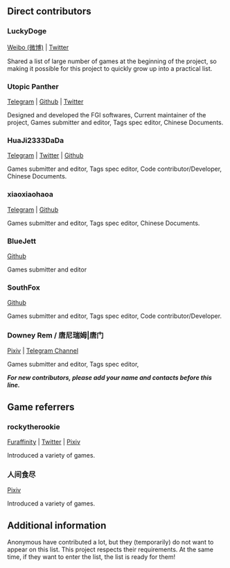 ## Direct contributors

### LuckyDoge

[Weibo (微博)](https://weibo.com/projectdoge) | [Twitter](https://twitter.com/GamerLuckyDoge)

Shared a list of large number of games at the beginning of the project, so
making it possible for this project to quickly grow up into a practical list.

### Utopic Panther

[Telegram](https://t.me/UtopicPanther) | [Github](https://github.com/UtopicPanther) | [Twitter](https://twitter.com/UtopicPanther)

Designed and developed the FGI softwares, 
Current maintainer of the project, 
Games submitter and editor, 
Tags spec editor, 
Chinese Documents.

### HuaJi2333DaDa

[Telegram](https://t.me/HuaJi2333dada) | [Twitter](https://twitter.com/HuaJi2333dada) | [Github](https://github.com/HuaJi2333DaDa)
	
Games submitter and editor, 
Tags spec editor, 
Code contributor/Developer, 
Chinese Documents.

### xiaoxiaohaoa

[Telegram](https://t.me/xiaoxiaohaoa) | [Github](https://github.com/xiaoxiaohaoa)
	
Games submitter and editor, 
Tags spec editor, 
Chinese Documents.

### BlueJett

[Github](https://github.com/BlueJett)

Games submitter and editor

### SouthFox

[Github](https://github.com/SouthFox09)

Games submitter and editor, 
Tags spec editor, 
Code contributor/Developer.

### Downey Rem / 唐尼瑞姆|唐门

[Pixiv](https://www.pixiv.net/users/16721009) | [Telegram Channel](https://t.me/TNTwwxs)

Games submitter and editor, 
Tags spec editor, 

***For new contributors, please add your name and contacts before this line.***

## Game referrers

### rockytherookie

[Furaffinity](https://www.furaffinity.net/user/rockytherookie/) | [Twitter](https://twitter.com/rockytherookie) | [Pixiv](https://www.pixiv.net/users/17292937)

Introduced a variety of games.

### 人间食尽

[Pixiv](https://www.pixiv.net/users/3337300)

Introduced a variety of games.

## Additional information

Anonymous have contributed a lot, but they (temporarily) do not want to appear on this list. This project respects their requirements. At the same time, if they want to enter the list, the list is ready for them!
